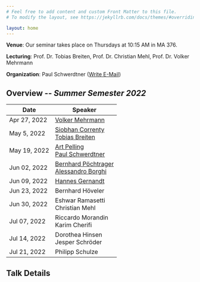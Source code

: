 ```yaml
---
# Feel free to add content and custom Front Matter to this file.
# To modify the layout, see https://jekyllrb.com/docs/themes/#overriding-theme-defaults

layout: home
---
```


**Venue**: Our seminar takes place on Thursdays at 10:15 AM in MA 376.

**Lecturing**: Prof. Dr. Tobias Breiten, Prof. Dr. Christian Mehl, Prof. Dr. Volker Mehrmann

**Organization**: Paul Schwerdtner ([Write E-Mail](mailto:schwerdt@math.tu-berlin.de))



## Overview -- *Summer Semester 2022*

| Date         | Speaker                                                |
|--------------|--------------------------------------------------------|
| Apr 27, 2022 | [Volker Mehrmann](#1)                                  |
| May  5, 2022 | [Siobhan Correnty](#2)  <BR> [Tobias Breiten](#3)      |
| May 19, 2022 | [Art Pelling](#4)  <BR> [Paul Schwerdtner](#5)         |
| Jun 02, 2022 | [Bernhard Pöchtrager](#6) <BR> [Alessandro Borghi](#7) |
| Jun 09, 2022 | [Hannes Gernandt](#8)                                  |
| Jun 23, 2022 | Bernhard Höveler                                       |
| Jun 30, 2022 | Eshwar Ramasetti <BR> Christian Mehl                   |
| Jul 07, 2022 | Riccardo Morandin <BR> Karim Cherifi                   |
| Jul 14, 2022 | Dorothea Hinsen <BR> Jesper Schröder                   |
| Jul 21, 2022 | Philipp Schulze                                        |

## Talk Details

